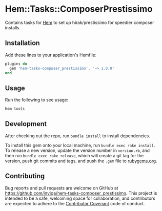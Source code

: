 # Hem::Tasks::ComposerPrestissimo

Contains tasks for [Hem](https://github.com/inviqa/hem) to set up hirak/prestissimo for speedier composer installs.

## Installation

Add these lines to your application's Hemfile:

```ruby
plugins do
  gem 'hem-tasks-composer_prestissimo', '~> 1.0.0'
end
```

## Usage

Run the following to see usage:

```bash
hem tools
```

## Development

After checking out the repo, run `bundle install` to install dependencies.

To install this gem onto your local machine, run `bundle exec rake install`. To release a new version, update the version number in `version.rb`, and then run `bundle exec rake release`, which will create a git tag for the version, push git commits and tags, and push the `.gem` file to [rubygems.org](https://rubygems.org).

## Contributing

Bug reports and pull requests are welcome on GitHub at https://github.com/inviqa/hem-tasks-composer_prestissimo. This project is intended to be a safe, welcoming space for collaboration, and contributors are expected to adhere to the [Contributor Covenant](http://contributor-covenant.org) code of conduct.
